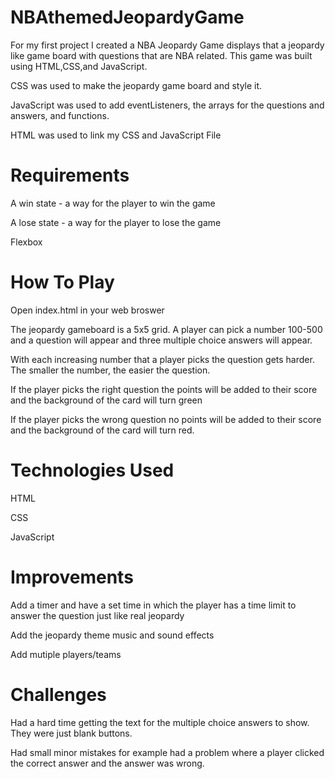 # NBAthemedJeopardyGame

For my first project I created a NBA Jeopardy Game displays that a jeopardy like game board with questions that are NBA related. This game was built using HTML,CSS,and JavaScript.

CSS was used to make the jeopardy game board and style it.

JavaScript was used to add eventListeners, the arrays for the questions and answers, and functions.

HTML was used to link my CSS and JavaScript File

# Requirements

A win state - a way for the player to win the game

A lose state - a way for the player to lose the game

Flexbox

# How To Play

Open index.html in your web broswer 

The jeopardy gameboard is a 5x5 grid. A player can pick a number 100-500 and a question will appear and three multiple choice answers will appear.

With each increasing number that a player picks the question gets harder. The smaller the number, the easier the question.

If the player picks the right question the points will be added to their score and the background of the card will turn green

If the player picks the wrong question no points will be added to their score and the background of the card will turn red. 

# Technologies Used

HTML

CSS

JavaScript

# Improvements

Add a timer and have a set time in which the player has a time limit to answer the question just like real jeopardy

Add the jeopardy theme music and sound effects

Add mutiple players/teams

# Challenges 

Had a hard time getting the text for the multiple choice answers to show. They were just blank buttons.

Had small minor mistakes for example had a problem where a player clicked the correct answer and the answer was wrong.
